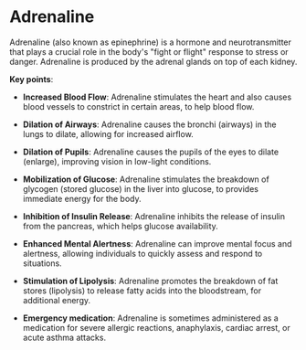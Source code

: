# Adrenaline

Adrenaline (also known as epinephrine) is a hormone and neurotransmitter that plays a crucial role in the body's "fight or flight" response to stress or danger. Adrenaline is produced by the adrenal glands on top of each kidney. 

**Key points**:

* **Increased Blood Flow**: Adrenaline stimulates the heart and also causes blood vessels to constrict in certain areas, to help blood flow.

* **Dilation of Airways**: Adrenaline causes the bronchi (airways) in the lungs to dilate, allowing for increased airflow.

* **Dilation of Pupils**: Adrenaline causes the pupils of the eyes to dilate (enlarge), improving vision in low-light conditions.

* **Mobilization of Glucose**: Adrenaline stimulates the breakdown of glycogen (stored glucose) in the liver into glucose, to provides immediate energy for the body.

* **Inhibition of Insulin Release**: Adrenaline inhibits the release of insulin from the pancreas, which helps glucose availability.

* **Enhanced Mental Alertness**: Adrenaline can improve mental focus and alertness, allowing individuals to quickly assess and respond to situations.

* **Stimulation of Lipolysis**: Adrenaline promotes the breakdown of fat stores (lipolysis) to release fatty acids into the bloodstream, for additional energy.

* **Emergency medication**: Adrenaline is sometimes administered as a medication for severe allergic reactions, anaphylaxis, cardiac arrest, or acute asthma attacks.
